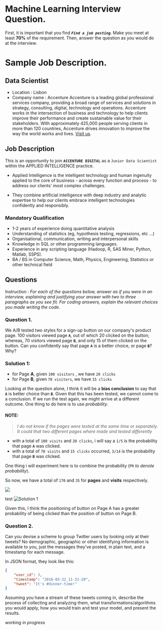 # Machine Learning Interview Question.
First, it is important that you find **_`Find a job posting`_**.
Make you meet at least **70%** of the requirement. Then, answer the question as you would do at the interview.

# Sample Job Description.
## Data Scientist
- Location : Lisbon
- Company name : Accenture
Accenture is a leading global professional services company, providing a broad range of services and solutions in strategy, consulting, digital, technology and operations. Accenture works in the intersection of business and technology to help clients improve their performance and create sustainable value for their stakeholders. With approximately 425,000 people serving clients in more than 120 countries, Accenture drives innovation to improve the way the world works and lives. [Visit us](www.accenture.com.).

## Job Description
This is an opportunity to join **`ACCENTURE DIGITAL`** as a `Junior Data Scientist` within the APPLIED INTELLIGENCE practice.

- Applied Intelligence is the intelligent technology and human ingenuity applied to the core of business - across every function and process - to address our clients' most complex challenges.

- They combine artificial intelligence with deep industry and analytic expertise to help our clients embrace intelligent technologies confidently and responsibly.

### Mandatory Qualification
- 1-2 years of experience doing quantitative analysis
- Understanding of statistics (eg, hypothesis testing, regressions, etc ...)
- Organisational, communication, writing and interpersonal skills
- Knowledge in SQL or other programming languages.
- Experience in any scripting language (Hadoop, R, SAS Miner, Python, Matlab, SSPS).
- BA / BS in Computer Science, Math, Physics, Engineering, Statistics or other technical field

## Questions
Instruction :
_For each of the questions below, answer as if you were in an interview, explaining and justifying your answer with two to three paragraphs as you see fit. For coding answers, explain the relevant choices you made writing the code._

### Question 1.
We A/B tested two styles for a sign-up button on our company's product page. 100 visitors viewed page **`A`**, out of which 20 clicked on the button; whereas, 70 visitors viewed page **`B`**, and only 15 of them clicked on the button. Can you confidently say that page **`A`** is a better choice, or page **`B`**? Why?

### Solution 1:
- for Page **A**, given `100 visitors` , we have `20 clicks`
- for Page **B**, given `70 visitors`, we have `15 clicks`

Looking at the question alone, I think it will be a **bias conclusion** to say that **`A`** is better choice than **`B`**.
Given that this has been tested, we cannot come to a conclusion. If we run the test again, we might arrive at a different outcome.
One thing to do here is to use _probability_.

#### NOTE:
> _I do not know if the pages were tested at the same time or separately. It could that two different pages where made and tested differently_


- with a total of `100 visits` and `20 clicks`, i will say a `1/5` is the probability that page **`A`** was clicked.
- with a total of `70 visits` and `15 clicks` occurred,  `3/14` is the probability that page **`B`** was clicked.

One thing i will experiment here is to combine the probability (`PR` _to denote probability_).

So now, we have a total of `170` and `35` for **pages** and **visits** respectively.

<img src="../machine-learning/solution_image/solution_1.jpg" />

test 
![Solution 1](../machine-Learning/solution_image/solution_1.jpg)


Given this, I think the positioning of button on Page A has a greater probability of being clicked than the position of button on Page B.

### Question 2.
Can you devise a scheme to group Twitter users by looking only at their tweets? No demographic, geographic or other identifying information is available to you, just the messages they’ve posted, in plain text, and a timestamp for each message.

In JSON format, they look like this:
```json
{
    "user_id": 3,
    "timestamp": "2016-03-22_11-31-20",
    "tweet": "It's #dinner-time!"
}
```
Assuming you have a stream of these tweets coming in, describe the process of collecting and analyzing them, what transformations/algorithms you would apply, how you would train and test your model, and present the results.

_working in progress_
